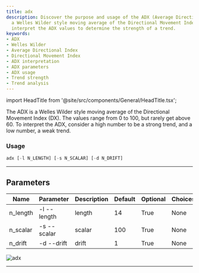 ```yaml
---
title: adx
description: Discover the purpose and usage of the ADX (Average Directional Index),
  a Welles Wilder style moving average of the Directional Movement Index. Learn to
  interpret the ADX values to determine the strength of a trend.
keywords:
- ADX
- Welles Wilder
- Average Directional Index
- Directional Movement Index
- ADX interpretation
- ADX parameters
- ADX usage
- Trend strength
- Trend analysis
---
```


import HeadTitle from '@site/src/components/General/HeadTitle.tsx';

<HeadTitle title="stocks /ta/adx - Reference | OpenBB Terminal Docs" />

The ADX is a Welles Wilder style moving average of the Directional Movement Index (DX). The values range from 0 to 100, but rarely get above 60. To interpret the ADX, consider a high number to be a strong trend, and a low number, a weak trend.

### Usage

```python wordwrap
adx [-l N_LENGTH] [-s N_SCALAR] [-d N_DRIFT]
```

---

## Parameters

| Name | Parameter | Description | Default | Optional | Choices |
| ---- | --------- | ----------- | ------- | -------- | ------- |
| n_length | -l  --length | length | 14 | True | None |
| n_scalar | -s  --scalar | scalar | 100 | True | None |
| n_drift | -d  --drift | drift | 1 | True | None |

![adx](https://user-images.githubusercontent.com/46355364/154309667-c67f6078-822f-452d-9853-ffffa9172670.png)

---
